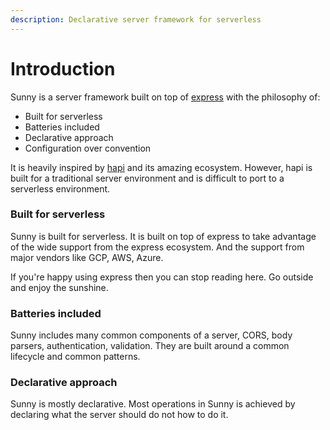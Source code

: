 ```yaml
---
description: Declarative server framework for serverless
---
```


# Introduction

Sunny is a server framework built on top of [express](http://expressjs.com) with the philosophy of:

* Built for serverless
* Batteries included
* Declarative approach
* Configuration over convention

It is heavily inspired by [hapi](https://www.hapijs.com) and its amazing ecosystem. However, hapi is built for a traditional server environment and is difficult to port to a  serverless environment.

### Built for serverless

Sunny is built for serverless. It is built on top of express to take advantage of the wide support from the express ecosystem. And the support from major vendors like GCP, AWS, Azure.

If you're happy using express then you can stop reading here. Go outside and enjoy the sunshine. 

### Batteries included

Sunny includes many common components of a server, CORS, body parsers, authentication, validation. They are built around a common lifecycle and common patterns. 

### Declarative approach

Sunny is mostly declarative. Most operations in Sunny is achieved by declaring what the server should do not how to do it. 



